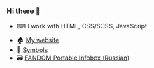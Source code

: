 ### Hi there 👋
* ⌨ I work with HTML, CSS/SCSS, JavaScript
<!--* 👪 I'm very active on [FANDOM](https://community.fandom.com/wiki/User:StickManReally)-->

- 🏠 [My website](https://thundiverter.github.io)
- 🔣 [Symbols](https://thundiverter.github.io/symbols/)
- 🗃 [FANDOM Portable Infobox (Russian)](https://github.com/Thundiverter/fandom-portable-infobox)

<!--
**Thundiverter/Thundiverter** is a ✨ _special_ ✨ repository because its `README.md` (this file) appears on your GitHub profile.

Here are some ideas to get you started:

- 🔭 I’m currently working on ...
- 🌱 I’m currently learning ...
- 👯 I’m looking to collaborate on ...
- 🤔 I’m looking for help with ...
- 💬 Ask me about ...
- 📫 How to reach me: ...
- 😄 Pronouns: ...
- ⚡ Fun fact: ...
-->
